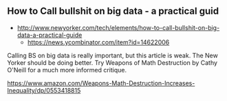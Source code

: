 ## How to Call bullshit on big data - a practical guid

- http://www.newyorker.com/tech/elements/how-to-call-bullshit-on-big-data-a-practical-guide
  - https://news.ycombinator.com/item?id=14622006

Calling BS on big data is really important, but this article is weak. The New Yorker should be doing better. Try Weapons of Math Destruction by Cathy O'Neill for a much more informed critique.

https://www.amazon.com/Weapons-Math-Destruction-Increases-Inequality/dp/0553418815
